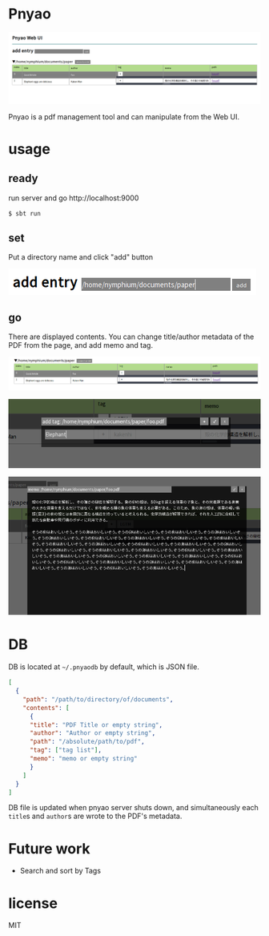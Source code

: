 Pnyao
===

![ui](doc/img/ui.png)

Pnyao is a pdf management tool and can manipulate from the Web UI.

# usage
## ready
run server and go http://localhost:9000

```
$ sbt run
```

## set
Put a directory name and click "add" button

![add entry](doc/img/entry.png)

## go
There are displayed contents. 
You can change title/author metadata of the PDF from the page, and add memo and tag.

![new contents](doc/img/newcontents.png)

![tag](doc/img/tag.png)

![memo](doc/img/memo.png)

# DB
DB is located at `~/.pnyaodb` by default, which is JSON file.

```json
[
  {
    "path": "/path/to/directory/of/documents",
    "contents": [
      {
      "title": "PDF Title or empty string",
      "author": "Author or empty string",
      "path": "/absolute/path/to/pdf",
      "tag": ["tag list"],
      "memo": "memo or empty string"
      }
    ]
  }
]
```

DB file is updated when pnyao server shuts down, and simultaneously each `title`s and `author`s are wrote to the PDF's metadata.

# Future work
- Search and sort by Tags

# license
MIT

